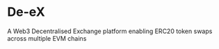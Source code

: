 # De-eX
A Web3 Decentralised Exchange platform enabling ERC20 token swaps across multiple EVM chains
